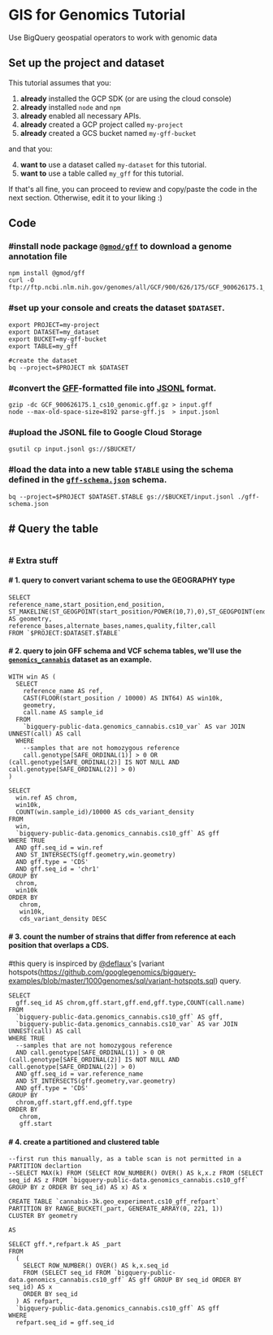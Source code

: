 # GIS for Genomics Tutorial
Use BigQuery geospatial operators to work with genomic data

## Set up the project and dataset

This tutorial assumes that you:

1. **already** installed the GCP SDK (or are using the cloud console)
2. **already** installed `node` and `npm`
3. **already** enabled all necessary APIs.
4. **already** created a GCP project called `my-project`
5. **already** created a GCS bucket named `my-gff-bucket`

and that you:

4. **want to** use a dataset called `my-dataset` for this tutorial.
5. **want to** use a table called `my_gff` for this tutorial.

If that's all fine, you can proceed to review and copy/paste the code in the next section. Otherwise, edit it to your liking :)

## Code

### #install node package [`@gmod/gff`](https://github.com/GMOD/gff-js) to download a genome annotation file
```
npm install @gmod/gff
curl -O ftp://ftp.ncbi.nlm.nih.gov/genomes/all/GCF/900/626/175/GCF_900626175.1_cs10/GCF_900626175.1_cs10_genomic.gff.gz
```

### #set up your console and creats the dataset `$DATASET`.
```
export PROJECT=my-project
export DATASET=my_dataset
export BUCKET=my-gff-bucket
export TABLE=my_gff

#create the dataset
bq --project=$PROJECT mk $DATASET
```

### #convert the [GFF](https://github.com/The-Sequence-Ontology/Specifications/blob/master/gff3.md)-formatted file into [JSONL](http://jsonlines.org/) format.
```
gzip -dc GCF_900626175.1_cs10_genomic.gff.gz > input.gff
node --max-old-space-size=8192 parse-gff.js  > input.jsonl
```

### #upload the JSONL file to Google Cloud Storage
```
gsutil cp input.jsonl gs://$BUCKET/
```

### #load the data into a new table `$TABLE` using the schema defined in the [`gff-schema.json`](gff-schema.json) schema.
```
bq --project=$PROJECT $DATASET.$TABLE gs://$BUCKET/input.jsonl ./gff-schema.json
```

## # Query the table
```
```

### # Extra stuff
#### # 1. query to convert variant schema to use the GEOGRAPHY type
```
SELECT 
reference_name,start_position,end_position,
ST_MAKELINE(ST_GEOGPOINT(start_position/POWER(10,7),0),ST_GEOGPOINT(end_position/POWER(10,7),0)) AS geometry,
reference_bases,alternate_bases,names,quality,filter,call
FROM `$PROJECT:$DATASET.$TABLE`
```

#### # 2. query to join GFF schema and VCF schema tables, we'll use the [`genomics_cannabis`](https://console.cloud.google.com/bigquery?p=bigquery-public-data&d=genomics_cannabis&page=dataset) dataset as an example.
```
WITH win AS (
  SELECT
    reference_name AS ref,
    CAST(FLOOR(start_position / 10000) AS INT64) AS win10k,
    geometry,
    call.name AS sample_id
  FROM
    `bigquery-public-data.genomics_cannabis.cs10_var` AS var JOIN UNNEST(call) AS call
  WHERE
    --samples that are not homozygous reference
    call.genotype[SAFE_ORDINAL(1)] > 0 OR (call.genotype[SAFE_ORDINAL(2)] IS NOT NULL AND call.genotype[SAFE_ORDINAL(2)] > 0)
)

SELECT
  win.ref AS chrom,
  win10k,
  COUNT(win.sample_id)/10000 AS cds_variant_density
FROM 
  win,
  `bigquery-public-data.genomics_cannabis.cs10_gff` AS gff
WHERE TRUE
  AND gff.seq_id = win.ref
  AND ST_INTERSECTS(gff.geometry,win.geometry)
  AND gff.type = 'CDS'
  AND gff.seq_id = 'chr1'
GROUP BY
  chrom,
  win10k
ORDER BY
   chrom,
   win10k,
   cds_variant_density DESC  
```

#### # 3. count the number of strains that differ from reference at each position that overlaps a CDS. 
#this query is inspirced by [@deflaux](https://github.com/deflaux)'s [variant hotspots(https://github.com/googlegenomics/bigquery-examples/blob/master/1000genomes/sql/variant-hotspots.sql) query.
```
SELECT  
  gff.seq_id AS chrom,gff.start,gff.end,gff.type,COUNT(call.name)
FROM 
  `bigquery-public-data.genomics_cannabis.cs10_gff` AS gff,
  `bigquery-public-data.genomics_cannabis.cs10_var` AS var JOIN UNNEST(call) AS call
WHERE TRUE
  --samples that are not homozygous reference
  AND call.genotype[SAFE_ORDINAL(1)] > 0 OR (call.genotype[SAFE_ORDINAL(2)] IS NOT NULL AND call.genotype[SAFE_ORDINAL(2)] > 0)
  AND gff.seq_id = var.reference_name
  AND ST_INTERSECTS(gff.geometry,var.geometry)
  AND gff.type = 'CDS'
GROUP BY
  chrom,gff.start,gff.end,gff.type
ORDER BY
   chrom,
   gff.start
```

#### # 4. create a partitioned and clustered table
```
--first run this manually, as a table scan is not permitted in a PARTITION declartion
--SELECT MAX(k) FROM (SELECT ROW_NUMBER() OVER() AS k,x.z FROM (SELECT seq_id AS z FROM `bigquery-public-data.genomics_cannabis.cs10_gff` GROUP BY z ORDER BY seq_id) AS x) AS x

CREATE TABLE `cannabis-3k.geo_experiment.cs10_gff_refpart`
PARTITION BY RANGE_BUCKET(_part, GENERATE_ARRAY(0, 221, 1))
CLUSTER BY geometry

AS

SELECT gff.*,refpart.k AS _part
FROM
  (
    SELECT ROW_NUMBER() OVER() AS k,x.seq_id
    FROM (SELECT seq_id FROM `bigquery-public-data.genomics_cannabis.cs10_gff` AS gff GROUP BY seq_id ORDER BY seq_id) AS x
    ORDER BY seq_id
  ) AS refpart,
  `bigquery-public-data.genomics_cannabis.cs10_gff` AS gff
WHERE
  refpart.seq_id = gff.seq_id

```

